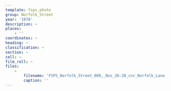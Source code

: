 ```yaml
---
template: fsps_photo
group: Norfolk_Street
year: '1978'
description: ~
places:
    - ''
coordinates: ~
heading: ~
classification: ~
section: ~
cell: ~
film_roll: ~
files:
    -
        filename: 'FSPS_Norfolk_Street_009,_Nos_26-28_cnr_Norfolk_Lane,_14-4-A,_1978.png'
        caption: ''
---
```

